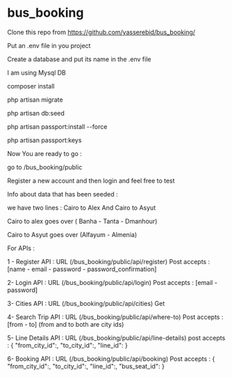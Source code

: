 # bus_booking

Clone this repo from https://github.com/yasserebid/bus_booking/

Put an .env file in you project 

Create a database and put its name in the .env file

I am using Mysql DB

composer install

php artisan migrate

php artisan db:seed

php artisan passport:install --force

php artisan passport:keys

Now You are ready to go :

go to  /bus_booking/public

Register a new account and then login and feel free to test

Info about data that has been seeded : 

we have two lines : 
Cairo to Alex
And Cairo to Asyut

Cairo to alex goes over  ( Banha - Tanta - Dmanhour)

Cairo to Asyut goes over  (Alfayum - Almenia) 

For APIs : 

1 -  Register API : URL (/bus_booking/public/api/register) Post
accepts : [name - email - password - password_confirmation]

2- Login API : URL (/bus_booking/public/api/login) Post
accepts : [email - password]

3- Cities API : URL (/bus_booking/public/api/cities) Get

4- Search Trip API : URL (/bus_booking/public/api/where-to) Post
accepts : [from - to]  (from and to both are city ids)

5- Line Details API : URL (/bus_booking/public/api/line-details) post
accepts : {
	"from_city_id":,
	"to_city_id":,
	"line_id":
}

6- Booking API : URL (/bus_booking/public/api/booking) Post
accepts : {
	"from_city_id":,
	"to_city_id":,
	"line_id":,
	"bus_seat_id":
}

